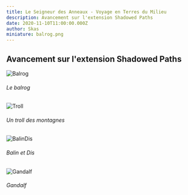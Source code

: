 ```yaml
---
title: Le Seigneur des Anneaux - Voyage en Terres du Milieu
description: Avancement sur l'extension Shadowed Paths
date: 2020-11-10T11:00:00.000Z
author: Skas
miniature: balrog.png
---
```


## Avancement sur l'extension Shadowed Paths

![Balrog](balrog.png)
###### Le balrog

![Troll](troll.png)
###### Un troll des montagnes

![BalinDis](balindis.png)
###### Balin et Dis

![Gandalf](gandalf.png)
###### Gandalf